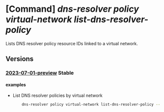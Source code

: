 # [Command] _dns-resolver policy virtual-network list-dns-resolver-policy_

Lists DNS resolver policy resource IDs linked to a virtual network.

## Versions

### [2023-07-01-preview](/Resources/mgmt-plane/L3N1YnNjcmlwdGlvbnMve30vcmVzb3VyY2Vncm91cHMve30vcHJvdmlkZXJzL21pY3Jvc29mdC5uZXR3b3JrL3ZpcnR1YWxuZXR3b3Jrcy97fS9saXN0ZG5zcmVzb2x2ZXJwb2xpY2llcw==/2023-07-01-preview.xml) **Stable**

<!-- mgmt-plane /subscriptions/{}/resourcegroups/{}/providers/microsoft.network/virtualnetworks/{}/listdnsresolverpolicies 2023-07-01-preview -->

#### examples

- List DNS resolver policies by virtual network
    ```bash
        dns-resolver policy virtual-network list-dns-resolver-policy --resource-group sampleResourceGroup --virtual-network-name sampleVirtualNetwork
    ```
